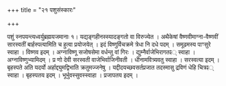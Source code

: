 +++
title = "२१ पशुसंस्कारः"

+++

पशुं स्नपयन्त्यध्वर्युब्रह्मयजमानाः १। यद्यङ्गहीनस्स्यादङ्गतो वा विरुज्येत । अथैकेषां वैष्णवीमाग्ना-वैष्णवीं सारस्वतीं बार्हस्पत्यामिति च हुत्वा प्रयोजयेत् । इदं विष्णुर्विचक्रमे त्रेधा नि दधे पदम् । समूढमस्य पाꣳसुरे स्वाहा । विष्णव इदम् । अग्नाविष्णू सजोषसेमा वर्धन्तु वां गिरः । द्युम्नैर्वाजेभिरागतꣴ् स्वाहा । अग्नाविष्णुभ्यामिदम् । प्र णो देवी सरस्वती वाजेभिर्वाजिनीवती । धीनामवित्र्यवतु स्वाहा । सरस्वत्या इदम् । बृहस्पते अति यदर्यो अर्हाद्द्युमद्विभाति क्रतुमज्जनेषु । यद्दीदयच्छवसर्तप्रजात तदस्मासु द्रविणं धेहि चित्रꣴ् स्वाहा । बृहस्पतय इदम् । भूर्भुवस्सुवस्स्वाहा । प्रजापतय इदम् ।
